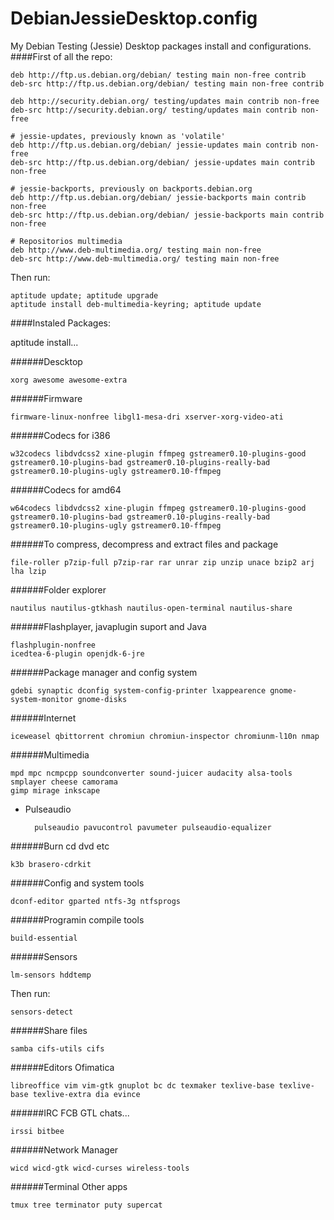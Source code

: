 DebianJessieDesktop.config
==========================
My Debian Testing (Jessie) Desktop packages install and configurations.
####First of all the repo:

    deb http://ftp.us.debian.org/debian/ testing main non-free contrib
    deb-src http://ftp.us.debian.org/debian/ testing main non-free contrib
      
    deb http://security.debian.org/ testing/updates main contrib non-free
    deb-src http://security.debian.org/ testing/updates main contrib non-free
      
    # jessie-updates, previously known as 'volatile'
    deb http://ftp.us.debian.org/debian/ jessie-updates main contrib non-free
    deb-src http://ftp.us.debian.org/debian/ jessie-updates main contrib non-free
      
    # jessie-backports, previously on backports.debian.org
    deb http://ftp.us.debian.org/debian/ jessie-backports main contrib non-free
    deb-src http://ftp.us.debian.org/debian/ jessie-backports main contrib non-free
      
    # Repositorios multimedia
    deb http://www.deb-multimedia.org/ testing main non-free
    deb-src http://www.deb-multimedia.org/ testing main non-free

Then run:

    aptitude update; aptitude upgrade
    aptitude install deb-multimedia-keyring; aptitude update
####Instaled Packages:

aptitude install...

######Descktop 

    xorg awesome awesome-extra
######Firmware

    firmware-linux-nonfree libgl1-mesa-dri xserver-xorg-video-ati
######Codecs for i386

    w32codecs libdvdcss2 xine-plugin ffmpeg gstreamer0.10-plugins-good gstreamer0.10-plugins-bad gstreamer0.10-plugins-really-bad gstreamer0.10-plugins-ugly gstreamer0.10-ffmpeg 
######Codecs for amd64

    w64codecs libdvdcss2 xine-plugin ffmpeg gstreamer0.10-plugins-good gstreamer0.10-plugins-bad gstreamer0.10-plugins-really-bad gstreamer0.10-plugins-ugly gstreamer0.10-ffmpeg
######To compress, decompress and extract files and package

    file-roller p7zip-full p7zip-rar rar unrar zip unzip unace bzip2 arj lha lzip 
######Folder explorer

    nautilus nautilus-gtkhash nautilus-open-terminal nautilus-share 
######Flashplayer, javaplugin suport and Java

    flashplugin-nonfree
    icedtea-6-plugin openjdk-6-jre
######Package manager and config system

    gdebi synaptic dconfig system-config-printer lxappearence gnome-system-monitor gnome-disks
######Internet

    iceweasel qbittorrent chromiun chromiun-inspector chromiunm-l10n nmap
######Multimedia

    mpd mpc ncmpcpp soundconverter sound-juicer audacity alsa-tools
    smplayer cheese camorama
    gimp mirage inkscape
* Pulseaudio


        pulseaudio pavucontrol pavumeter pulseaudio-equalizer

######Burn cd dvd etc

    k3b brasero-cdrkit
######Config and system tools

    dconf-editor gparted ntfs-3g ntfsprogs
######Programin compile tools

    build-essential
######Sensors

    lm-sensors hddtemp
Then run:

    sensors-detect
######Share files

    samba cifs-utils cifs
######Editors Ofimatica

    libreoffice vim vim-gtk gnuplot bc dc texmaker texlive-base texlive-base texlive-extra dia evince
######IRC FCB GTL chats...

    irssi bitbee
######Network Manager

    wicd wicd-gtk wicd-curses wireless-tools
######Terminal Other apps

    tmux tree terminator puty supercat 
